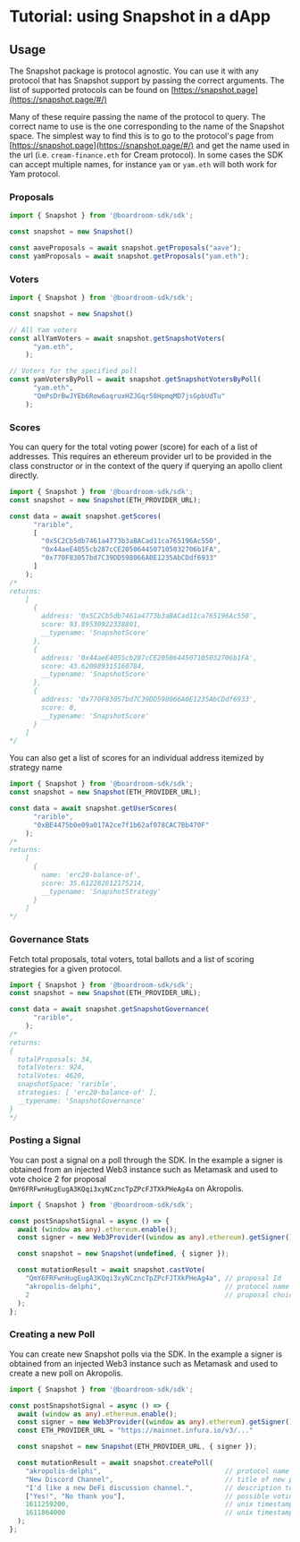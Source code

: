 # Tutorial: using Snapshot in a dApp

## Usage

The Snapshot package is protocol agnostic. You can use it with any protocol that has Snapshot support by passing the correct arguments. The list of supported protocols can be found on [https://snapshot.page](https://snapshot.page/#/)

Many of these require passing the name of the protocol to query. The correct name to use is the one corresponding to the name of the Snapshot space. The simplest way to find this is to go to the protocol's page from [https://snapshot.page](https://snapshot.page/#/) and get the name used in the url \(i.e. `cream-finance.eth` for Cream protocol\). In some cases the SDK can accept multiple names, for instance `yam` or `yam.eth` will both work for Yam protocol.

### Proposals

```typescript
import { Snapshot } from '@boardroom-sdk/sdk';

const snapshot = new Snapshot()

const aaveProposals = await snapshot.getProposals("aave");
const yamProposals = await snapshot.getProposals("yam.eth");
```

### Voters

```typescript
import { Snapshot } from '@boardroom-sdk/sdk';

const snapshot = new Snapshot()

// All Yam voters
const allYamVoters = await snapshot.getSnapshotVoters(
      "yam.eth",
    );

// Voters for the specified poll
const yamVotersByPoll = await snapshot.getSnapshotVotersByPoll(
      "yam.eth",
      "QmPsDrBwJYEb6Row6aqruxHZJGqr58HpmqMD7jsGpbUdTu"
    );
```

### Scores

You can query for the total voting power \(score\) for each of a list of addresses. This requires an ethereum provider url to be provided in the class constructor or in the context of the query if querying an apollo client directly.

```typescript
import { Snapshot } from '@boardroom-sdk/sdk';
const snapshot = new Snapshot(ETH_PROVIDER_URL);

const data = await snapshot.getScores(
      "rarible",
      [
        "0x5C2Cb5db7461a4773b3aBACad11ca765196Ac550",
        "0x44aeE4055cb287cCE2050644507105032706b1FA",
        "0x770F83057bd7C39DD598066A0E1235AbCDdf6933"
      ]
    );
/*
returns:
    [
      {
        address: '0x5C2Cb5db7461a4773b3aBACad11ca765196Ac550',
        score: 93.89530922338801,
        __typename: 'SnapshotScore'
      },
      {
        address: '0x44aeE4055cb287cCE2050644507105032706b1FA',
        score: 43.620989315160784,
        __typename: 'SnapshotScore'
      },
      {
        address: '0x770F83057bd7C39DD598066A0E1235AbCDdf6933',
        score: 0,
        __typename: 'SnapshotScore'
      }
    ]
*/
```

You can also get a list of scores for an individual address itemized by strategy name

```typescript
import { Snapshot } from '@boardroom-sdk/sdk';
const snapshot = new Snapshot(ETH_PROVIDER_URL);

const data = await snapshot.getUserScores(
      "rarible",
      "0xBE4475b0e09a017A2ce7f1b62af078CAC7Bb470F"
    );
/*
returns:
    [
      {
        name: 'erc20-balance-of',
        score: 35.612282612175214,
        __typename: 'SnapshotStrategy'
      }
    ]
*/
```

### Governance Stats

Fetch total proposals, total voters, total ballots and a list of scoring strategies for a given protocol.

```typescript
import { Snapshot } from '@boardroom-sdk/sdk';
const snapshot = new Snapshot(ETH_PROVIDER_URL);

const data = await snapshot.getSnapshotGovernance(
      "rarible",
    );
/*
returns:
{
  totalProposals: 34,
  totalVoters: 924,
  totalVotes: 4620,
  snapshotSpace: 'rarible',
  strategies: [ 'erc20-balance-of' ],
  __typename: 'SnapshotGovernance'
}
*/
```

### Posting a Signal

You can post a signal on a poll through the SDK. In the example a signer is obtained from an injected Web3 instance such as Metamask and used to vote choice 2 for proposal `QmY6FRFwnHugEugA3KQqi3xyNCzncTpZPcFJTXkPHeAg4a` on Akropolis.

```typescript
import { Snapshot } from '@boardroom-sdk/sdk';

const postSnapshotSignal = async () => {
  await (window as any).ethereum.enable();
  const signer = new Web3Provider((window as any).ethereum).getSigner();

  const snapshot = new Snapshot(undefined, { signer });

  const mutationResult = await snapshot.castVote(
    "QmY6FRFwnHugEugA3KQqi3xyNCzncTpZPcFJTXkPHeAg4a", // proposal Id
    "akropolis-delphi",                               // protocol name (Snapshot space)
    2                                                 // proposal choice
  );
};
```

### Creating a new Poll

You can create new Snapshot polls via the SDK. In the example a signer is obtained from an injected Web3 instance such as Metamask and used to create a new poll on Akropolis.

```typescript
import { Snapshot } from '@boardroom-sdk/sdk';

const postSnapshotSignal = async () => {
  await (window as any).ethereum.enable();
  const signer = new Web3Provider((window as any).ethereum).getSigner();
  const ETH_PROVIDER_URL = "https://mainnet.infura.io/v3/..."

  const snapshot = new Snapshot(ETH_PROVIDER_URL, { signer });

  const mutationResult = await snapshot.createPoll(
    "akropolis-delphi",                               // protocol name (Snapshot space)
    "New Discord Channel",                            // title of new proposal
    "I'd like a new DeFi discussion channel.",        // description text for new proposal
    ["Yes!", "No thank you"],                         // possible voting choices
    1611259200,                                       // unix timestamp to start voting
    1611864000                                        // unix timestamp to end voting
  );
};
```

